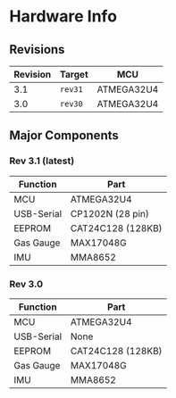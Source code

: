 # Hardware Info

## Revisions

| Revision   | Target   | MCU        |
| ---------- | -------- | ---------- |
| 3.1        | `rev31`  | ATMEGA32U4 |
| 3.0        | `rev30`  | ATMEGA32U4 |

## Major Components

### Rev 3.1 (latest)

| Function   | Part              |
| ---------- | ----------------- |
| MCU        | ATMEGA32U4        |
| USB-Serial | CP1202N (28 pin)  |
| EEPROM     | CAT24C128 (128KB) |
| Gas Gauge  | MAX17048G         |
| IMU        | MMA8652           |

### Rev 3.0

| Function   | Part              |
| ---------- | ----------------- |
| MCU        | ATMEGA32U4        |
| USB-Serial | None              |
| EEPROM     | CAT24C128 (128KB) |
| Gas Gauge  | MAX17048G         |
| IMU        | MMA8652           |
